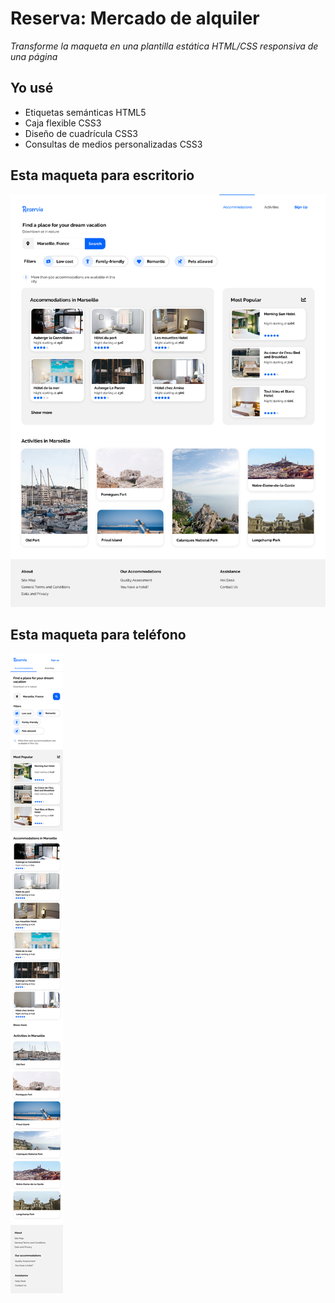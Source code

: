 

# Reserva: Mercado de alquiler
*Transforme la maqueta en una plantilla estática HTML/CSS responsiva de una página*


## Yo usé
- Etiquetas semánticas HTML5
- Caja flexible CSS3
- Diseño de cuadrícula CSS3
- Consultas de medios personalizadas CSS3

## Esta maqueta para escritorio
![escritorio](/img/Desktop.png)

## Esta maqueta para teléfono
![teléfono](/img/iPhone.png)
